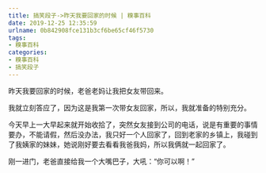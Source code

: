 ```yaml
---
title: 搞笑段子->昨天我要回家的时候 | 糗事百科
date: 2019-12-25 12:35:59
urlname: 0b842908fce131b3cf6be65cf46f5730
tags: 
- 糗事百科
categories:
- 糗事百科
- 搞笑段子
---
```

昨天我要回家的时候，老爸老妈让我把女友带回来。

我就立刻答应了，因为这是我第一次带女友回家，所以，我就准备的特别充分。

今天早上一大早起来就开始收拾了，突然女友接到公司的电话，说是有重要的事情要办，不能请假，然后没办法，我只好一个人回家了，回到老家的乡镇上，我碰到了我姨家的妹妹，她说刚好要去看看我爸我妈，所以我俩就一起回家了。

刚一进门，老爸直接给我一个大嘴巴子，大吼：“你可以啊！”


